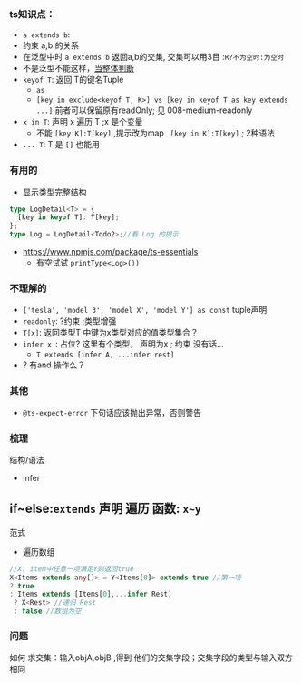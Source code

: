 ### ts知识点：
- ` a extends b `: 
 - 约束  a,b 的关系
 - 在泛型中时 `a extends b` 返回a,b的交集, 交集可以用3目 :`R?不为空时:为空时`
  - 不是泛型不能这样，[当整体判断](https://github.com/type-challenges/type-challenges/issues/54)
- `keyof T`:  返回 T的键名Tuple
  - `as`
   - `[key in exclude<keyof T, K>] vs [key in keyof T as key extends ...]` 前者可以保留原有readOnly; 见 008-medium-readonly
- `x in T`: 声明 x  遍历 T ;x 是个变量
  - 不能 `[key:K]:T[key]` ,提示改为map ` [key in K]:T[key]` ; 2种语法
- `... T`: T 是 `[]` 也能用


### 有用的
- 显示类型完整结构
```ts
type LogDetail<T> = {
  [key in keyof T]: T[key];
};
type Log = LogDetail<Todo2>;//看 Log 的提示
```

- https://www.npmjs.com/package/ts-essentials
  - 有空试试 `printType<Log>())`

### 不理解的
- `['tesla', 'model 3', 'model X', 'model Y'] as const` tuple声明
- `readonly`: ?约束 ;类型增强
- `T[x]`: 返回类型T 中键为x类型对应的值类型集合？
- `infer x `: 占位? 这里有个类型， 声明为x ; 约束 没有话...
  - `T extends [infer A, ...infer rest]`
- ? 有and 操作么？

### 其他
- `@ts-expect-error` 下句话应该抛出异常，否则警告


### 梳理
结构/语法
- infer

if~else:`extends`
声明
遍历
函数: `x~y`
- 

范式
- 遍历数组
```ts
//X: item中任意一项满足Y则返回true
X<Items extends any[]> = Y<Items[0]> extends true //第一项
? true
: Items extends [Items[0],...infer Rest]
 ? X<Rest> //递归 Rest
 : false //数组为空

```


### 问题
如何 求交集：输入objA,objB ,得到 他们的交集字段；交集字段的类型与输入双方相同